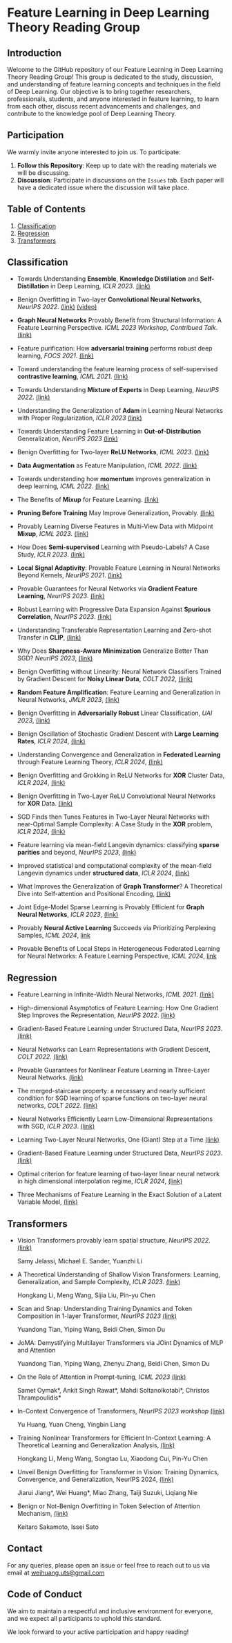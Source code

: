 
# Feature Learning in Deep Learning Theory Reading Group

## Introduction

Welcome to the GitHub repository of our Feature Learning in Deep Learning Theory Reading Group! This group is dedicated to the study, discussion, and understanding of feature learning concepts and techniques in the field of Deep Learning. 
Our objective is to bring together researchers, professionals, students, and anyone interested in feature learning, to learn from each other, discuss recent advancements and challenges, and contribute to the knowledge pool of Deep Learning Theory.

## Participation

We warmly invite anyone interested to join us. To participate:

1. **Follow this Repository**: Keep up to date with the reading materials we will be discussing.
2. **Discussion**: Participate in discussions on the `Issues` tab. Each paper will have a dedicated issue where the discussion will take place.


## Table of Contents

1. [Classification](#classification)
2. [Regression](#regression)
3. [Transformers](#transformers)


## Classification  

- Towards Understanding **Ensemble**, **Knowledge Distillation** and **Self-Distillation** in Deep Learning, *ICLR 2023*. [(link)](https://arxiv.org/abs/2012.09816)
  
- Benign Overfitting in Two-layer **Convolutional Neural Networks**, *NeurIPS 2022*. [(link)](https://arxiv.org/abs/2202.06526) [(video)](https://www.youtube.com/watch?v=n_F17KVDQHI)

- **Graph Neural Networks** Provably Benefit from Structural Information: A Feature Learning Perspective. *ICML 2023 Workshop, Contribued Talk*. [(link)](https://arxiv.org/abs/2306.13926)

- Feature purification: How **adversarial training** performs robust deep learning, *FOCS 2021*. [(link)](https://arxiv.org/abs/2005.10190)

- Toward understanding the feature learning process of self-supervised **contrastive learning**, *ICML 2021*. [(link)](https://arxiv.org/abs/2105.15134)
  
- Towards Understanding **Mixture of Experts** in Deep Learning, *NeurIPS 2022*. [(link)](https://arxiv.org/abs/2208.02813)
  
- Understanding the Generalization of **Adam** in Learning Neural Networks with Proper Regularization, *ICLR 2023* [(link)](https://arxiv.org/abs/2108.11371)

- Towards Understanding Feature Learning in **Out-of-Distribution** Generalization, *NeurIPS 2023* [(link)](https://arxiv.org/abs/2304.11327) 

- Benign Overfitting for Two-layer **ReLU Networks**, *ICML 2023*. [(link)](https://arxiv.org/pdf/2303.04145.pdf) 
  
- **Data Augmentation** as Feature Manipulation, *ICML 2022*. [(link)](https://arxiv.org/abs/2203.01572)  
  
- Towards understanding how **momentum** improves generalization in deep learning, *ICML 2022*. [(link)](https://arxiv.org/abs/2207.05931)  
  
- The Benefits of **Mixup** for Feature Learning. [(link)](https://arxiv.org/abs/2303.08433)  
  
- **Pruning Before Training** May Improve Generalization, Provably. [(link)](https://arxiv.org/abs/2301.00335)

- Provably Learning Diverse Features in Multi-View Data with Midpoint **Mixup**, *ICML 2023*. [(link)](https://proceedings.mlr.press/v202/chidambaram23a/chidambaram23a.pdf)

- How Does **Semi-supervised** Learning with Pseudo-Labels? A Case Study, *ICLR 2023*. [(link)](https://openreview.net/forum?id=Dzmd-Cc8OI)

- **Local Signal Adaptivity**: Provable Feature Learning in Neural Networks Beyond Kernels, *NeurIPS 2021*. [(link)](https://proceedings.neurips.cc/paper/2021/hash/d064bf1ad039ff366564f352226e7640-Abstract.html)

- Provable Guarantees for Neural Networks via **Gradient Feature Learning**, *NeurIPS 2023*. [(link)](https://arxiv.org/abs/2310.12408)

- Robust Learning with Progressive Data Expansion Against **Spurious Correlation**, *NeurIPS 2023*. [(link)](https://arxiv.org/abs/2306.04949)

- Understanding Transferable Representation Learning and Zero-shot Transfer in **CLIP**, [(link)](https://arxiv.org/pdf/2310.00927.pdf)

- Why Does **Sharpness-Aware Minimization** Generalize Better Than SGD? *NeurIPS 2023*, [(link)](https://nips.cc/virtual/2023/poster/72901)

- Benign Overfitting without Linearity: Neural Network Classifiers Trained by Gradient Descent for **Noisy Linear Data**, *COLT 2022*, [(link)](https://proceedings.mlr.press/v178/frei22a/frei22a.pdf)

- **Random Feature Amplification**: Feature Learning and Generalization in Neural Networks, *JMLR 2023*, [(link)](https://arxiv.org/abs/2202.07626)

- Benign Overfitting in **Adversarially Robust** Linear Classification, *UAI 2023*, [(link)](https://proceedings.mlr.press/v216/chen23b.html)

- Benign Oscillation of Stochastic Gradient Descent with **Large Learning Rates**, *ICLR 2024*, [(link)](https://arxiv.org/abs/2310.17074)

- Understanding Convergence and Generalization in **Federated Learning** through Feature Learning Theory, *ICLR 2024*, [(link)](https://openreview.net/pdf?id=EcetCr4trp)

- Benign Overfitting and Grokking in ReLU Networks for **XOR** Cluster Data, *ICLR 2024*, [(link)](https://arxiv.org/abs/2310.02541)

- Benign Overfitting in Two-Layer ReLU Convolutional Neural Networks for **XOR** Data. [(link)](https://arxiv.org/abs/2310.01975)

- SGD Finds then Tunes Features in Two-Layer Neural Networks with near-Optimal Sample Complexity: A Case Study in the **XOR** problem, *ICLR 2024*, [(link)](https://arxiv.org/abs/2309.15111)

- Feature learning via mean-field Langevin dynamics: classifying **sparse parities** and beyond, *NeurIPS 2023*, [(link)](https://openreview.net/forum?id=tj86aGVNb3)
  
- Improved statistical and computational complexity of the mean-field Langevin dynamics under **structured data**, *ICLR 2024*, [(link)](https://openreview.net/forum?id=Of2nEDc4s7)

- What Improves the Generalization of **Graph Transformer**? A Theoretical Dive into Self-attention and Positional Encoding, [(link)](https://openreview.net/forum?id=aJl5aK9n7e)

- Joint Edge-Model Sparse Learning is Provably Efficient for **Graph Neural Networks**, *ICLR 2023*, [(link)](https://openreview.net/pdf?id=4UldFtZ_CVF)

- Provably **Neural Active Learning** Succeeds via Prioritizing Perplexing Samples, *ICML 2024*, [link](https://arxiv.org/abs/2406.03944)

- Provable Benefits of Local Steps in Heterogeneous Federated Learning for Neural Networks: A Feature Learning Perspective, *ICML 2024*, [link](https://proceedings.mlr.press/v235/bao24a.html)

## Regression

- Feature Learning in Infinite-Width Neural Networks, *ICML 2021*. [(link)](https://arxiv.org/abs/2011.14522)

- High-dimensional Asymptotics of Feature Learning: How One Gradient Step Improves the Representation, *NeurIPS 2022*. [(link)](https://arxiv.org/abs/2205.01445)

- Gradient-Based Feature Learning under Structured Data, *NeurIPS 2023*. [(link)](https://arxiv.org/abs/2309.03843)
  
- Neural Networks can Learn Representations with Gradient Descent, *COLT 2022*. [(link)](https://arxiv.org/abs/2206.15144)  
  
- Provable Guarantees for Nonlinear Feature Learning in Three-Layer Neural Networks. [(link)](https://arxiv.org/abs/2305.06986)
  
- The merged-staircase property: a necessary and nearly sufficient condition for SGD learning of sparse functions on two-layer neural networks, *COLT 2022*. [(link)](https://arxiv.org/abs/2202.08658)
  
- Neural Networks Efficiently Learn Low-Dimensional Representations with SGD, *ICLR 2023*. [(link)](https://arxiv.org/abs/2209.14863)  
  
- Learning Two-Layer Neural Networks, One (Giant) Step at a Time [(link)](https://arxiv.org/abs/2305.18270)  

- Gradient-Based Feature Learning under Structured Data, *NeurIPS 2023*. [(link)](https://arxiv.org/pdf/2309.03843.pdf)

- Optimal criterion for feature learning of two-layer linear neural network in high dimensional interpolation regime, *ICLR 2024*, [(link)](https://openreview.net/forum?id=Jc0FssXh2R)

- Three Mechanisms of Feature Learning in the Exact Solution of a Latent Variable Model, [(link)](https://arxiv.org/abs/2401.07085)


## Transformers


- Vision Transformers provably learn spatial structure, *NeurIPS 2022*. [(link)](https://arxiv.org/abs/2210.09221)

  Samy Jelassi, Michael E. Sander, Yuanzhi Li  
  
- A Theoretical Understanding of Shallow Vision Transformers: Learning, Generalization, and Sample Complexity, *ICLR 2023*. [(link)](https://arxiv.org/abs/2302.06015)  

  Hongkang Li, Meng Wang, Sijia Liu, Pin-yu Chen

- Scan and Snap: Understanding Training Dynamics and Token Composition in 1-layer Transformer, *NeurIPS 2023* [(link)](https://arxiv.org/abs/2305.16380)

  Yuandong Tian, Yiping Wang, Beidi Chen, Simon Du

- JoMA: Demystifying Multilayer Transformers via JOint Dynamics of MLP and Attention

  Yuandong Tian, Yiping Wang, Zhenyu Zhang, Beidi Chen, Simon Du

- On the Role of Attention in Prompt-tuning, *ICML 2023* [(link)](https://arxiv.org/pdf/2306.03435.pdf)

  Samet Oymak*, Ankit Singh Rawat*, Mahdi Soltanolkotabi*, Christos Thrampoulidis*

- In-Context Convergence of Transformers, *NeurIPS 2023 workshop* [(link)](https://arxiv.org/abs/2310.05249)

  Yu Huang, Yuan Cheng, Yingbin Liang

- Training Nonlinear Transformers for Efficient In-Context Learning: A Theoretical Learning and Generalization Analysis, [(link)](https://arxiv.org/abs/2402.15607)

  Hongkang Li, Meng Wang, Songtao Lu, Xiaodong Cui, Pin-Yu Chen

- Unveil Benign Overfitting for Transformer in Vision: Training Dynamics, Convergence, and Generalization, NeurIPS 2024, [(link)](https://arxiv.org/abs/2409.19345)

  Jiarui Jiang*, Wei Huang*, Miao Zhang, Taiji Suzuki, Liqiang Nie

- Benign or Not-Benign Overfitting in Token Selection of Attention Mechanism, [(link)](https://arxiv.org/abs/2409.17625)

  Keitaro Sakamoto, Issei Sato

    
  


## Contact

For any queries, please open an issue or feel free to reach out to us via email at weihuang.uts@gmail.com

## Code of Conduct

We aim to maintain a respectful and inclusive environment for everyone, and we expect all participants to uphold this standard.

We look forward to your active participation and happy reading!
